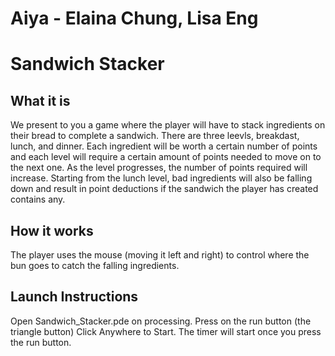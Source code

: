 # Aiya - Elaina Chung, Lisa Eng
# Sandwich Stacker
## What it is
  We present to you a game where the player will have to stack ingredients on their bread to complete a sandwich. There are three leevls, breakdast, lunch, and dinner. Each ingredient will be worth a certain number of points and each level will require a certain amount of points needed to move on to the next one. As the level progresses, the number of points required will increase. Starting from the lunch level, bad ingredients will also be falling down and result in point deductions if the sandwich the player has created contains any.
## How it works
  The player uses the mouse (moving it left and right) to control where the bun goes to catch the falling ingredients. 
## Launch Instructions
  Open Sandwich_Stacker.pde on processing. Press on the run button (the triangle button) Click Anywhere to Start. The timer will start once you press the run button.
